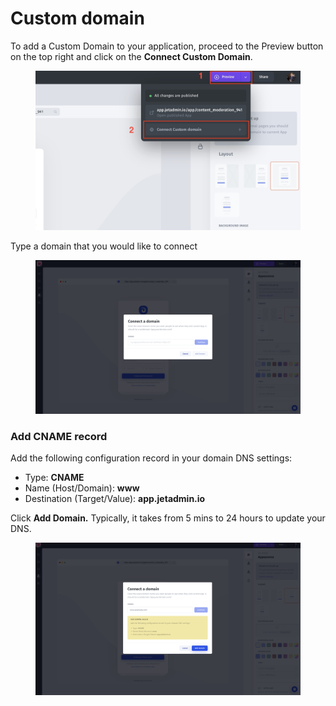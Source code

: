# Custom domain

To add a Custom Domain to your application, proceed to the Preview button on the top right and click on the **Connect Custom Domain**.

<figure><img src="../../.gitbook/assets/cd1 (1).jpg" alt=""><figcaption></figcaption></figure>

Type a domain that you would like to connect

<figure><img src="../../.gitbook/assets/image (1) (6).png" alt=""><figcaption></figcaption></figure>



### Add CNAME record

Add the following configuration record in your domain DNS settings:

* Type: **CNAME**
* Name (Host/Domain): **www**
* Destination (Target/Value): **app.jetadmin.io**

Click **Add Domain.** Typically, it takes from 5 mins to 24 hours to update your DNS.

<figure><img src="../../.gitbook/assets/image (1) (3).png" alt=""><figcaption></figcaption></figure>
